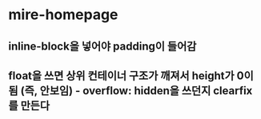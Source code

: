 # mire-homepage

## inline-block을 넣어야 padding이 들어감

## float을 쓰면 상위 컨테이너 구조가 깨져서 height가 0이 됨 (즉, 안보임) - overflow: hidden을 쓰던지 clearfix를 만든다
